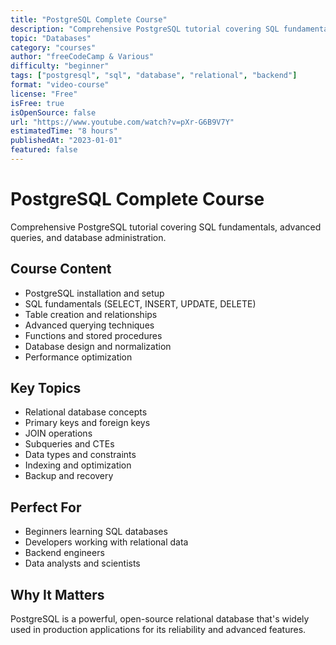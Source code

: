 ```yaml
---
title: "PostgreSQL Complete Course"
description: "Comprehensive PostgreSQL tutorial covering SQL fundamentals, advanced queries, and database administration"
topic: "Databases"
category: "courses"
author: "freeCodeCamp & Various"
difficulty: "beginner"
tags: ["postgresql", "sql", "database", "relational", "backend"]
format: "video-course"
license: "Free"
isFree: true
isOpenSource: false
url: "https://www.youtube.com/watch?v=pXr-G6B9V7Y"
estimatedTime: "8 hours"
publishedAt: "2023-01-01"
featured: false
---
```


# PostgreSQL Complete Course

Comprehensive PostgreSQL tutorial covering SQL fundamentals, advanced queries, and database administration.

## Course Content
- PostgreSQL installation and setup
- SQL fundamentals (SELECT, INSERT, UPDATE, DELETE)
- Table creation and relationships
- Advanced querying techniques
- Functions and stored procedures
- Database design and normalization
- Performance optimization

## Key Topics
- Relational database concepts
- Primary keys and foreign keys
- JOIN operations
- Subqueries and CTEs
- Data types and constraints
- Indexing and optimization
- Backup and recovery

## Perfect For
- Beginners learning SQL databases
- Developers working with relational data
- Backend engineers
- Data analysts and scientists

## Why It Matters
PostgreSQL is a powerful, open-source relational database that's widely used in production applications for its reliability and advanced features.